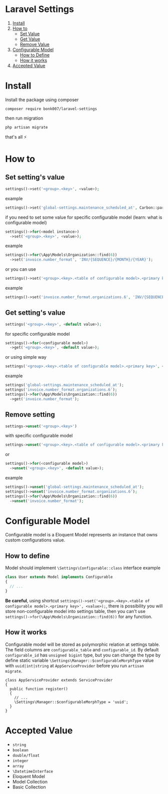 Laravel Settings
=======================
1. [Install](#install)
2. [How to](#how-to)
   - [Set Value](#set-settings-value)
   - [Get Value](#get-settings-value)
   - [Remove Value](#remove-setting)
4. [Configurable Model](#configurable-model)
   - [How to Define](#how-to-define)
   - [How it works](#how-it-works)
6. [Accepted Value](#accepted-value)

# Install
Install the package using composer 
``` 
composer require bonk007/laravel-settings
``` 
then run migration 
```
php artisan migrate
```
that's all :zap:

# How to

## Set setting's value
```php
settings()->set('<group>.<key>', <value>);
```
example
```php
settings()->set('global-settings.maintenance_scheduled_at', Carbon::parse('2024-07-01 00:00:00'));
```
if you need to set some value for specific configurable model (learn: what is configurable model)
```php
settings()->for(<model instance>)
  ->set('<group>.<key>', <value>);
```
example
```php
settings()->for(\App\Models\Organization::find(6))
  ->set('invoice.number_format', 'INV/{SEQUENCE}/{MONTH}/{YEAR}');
```
or you can use
```php
settings()->set('<group>.<key>.<table of configurable model>.<primary key>', <value>);
```
example
```php
settings()->set('invoice.number_format.organizations.6', 'INV/{SEQUENCE}/{MONTH}/{YEAR}');
```

## Get setting's value
```php
settings('<group>.<key>', <default value>);
```
for specific configurable model
```php
settings()->for(<configurable model>)
  ->get('<group>.<key>', <default value>);
```
or using simple way
```php
settings('<group>.<key>.<table of configurable model>.<primary key>', <default value>)
```
example
```php
settings('global-settings.maintenance_scheduled_at');
settings('invoice.number_format.organizations.6');
settings()->for(\App\Models\Organization::find(6))
  ->get('invoice.number_format');
```
## Remove setting
```php
settings->unset('<group>.<key>')
```
with specific configurable model

```php
settings->unset('<group>.<key>.<table of configurable model>.<primary key>')
```
or 
```php
settings()->for(<configurable model>)
  ->unset('<group>.<key>', <default value>);
```

example
```php
settings()->unset('global-settings.maintenance_scheduled_at');
settings()->unset('invoice.number_format.organizations.6');
settings()->for(\App\Models\Organization::find(6))
  ->unset('invoice.number_format');
```

# Configurable Model
Configurable model is a Eloquent Model represents an instance that owns custom configurations value.

## How to define
Model should implement `\Settings\Configurable::class` interface
example
```php
class User extends Model implements Configurable
{
  // ...
}
```
**Be careful**, using shortcut `settings()->set('<group>.<key>.<table of configurable model>.<primary key>', <value>);`, there is possibility you will store non-configurable model into settings table, then you can't use `settings()->for(\App\Models\Organization::find(6))` for any function.

## How it works
Configurable model will be stored as polymorphic relation at settings table. The field columns are `configurable_table` and `configurable_id`. By default `configurable_id` has `unsigned bigint` type, but you can change the type by define static variable `\Settings\Manager::$configurableMorphType` value with `uuid|int|string` at `AppServiceProvider` before you run `artisan migrate`.
```
class AppServiceProvider extends ServiceProvider
{
  public function register()
  {
    // ...
    \Settings\Manager::$configurableMorphType = 'uuid';
  }
}
```

# Accepted Value
- `string`
- `boolean`
- `double/float`
- `integer`
- `array`
- `\DatetimeInterface`
- Eloquent Model
- Model Collection
- Basic Collection
